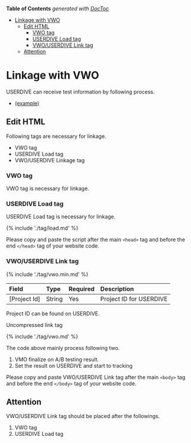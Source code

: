 <!-- START doctoc generated TOC please keep comment here to allow auto update -->
<!-- DON'T EDIT THIS SECTION, INSTEAD RE-RUN doctoc TO UPDATE -->
**Table of Contents**  *generated with [DocToc](https://github.com/thlorenz/doctoc)*

- [Linkage with VWO](#linkage-with-vwo)
  - [Edit HTML](#edit-html)
    - [VWO tag](#vwo-tag)
    - [USERDIVE Load tag](#userdive-load-tag)
    - [VWO/USERDIVE Link tag](#vwouserdive-link-tag)
  - [Attention](#attention)

<!-- END doctoc generated TOC please keep comment here to allow auto update -->

# Linkage with VWO

USERDIVE can receive test information by following process.

- [(example)](https://finder3.userdive.com/examples/integration/vwo/)

## Edit HTML

Following tags are necessary for linkage.

- VWO tag
- USERDIVE Load tag
- VWO/USERDIVE Linkage tag

### VWO tag

VWO tag is necessary for linkage.

### USERDIVE Load tag

USERDIVE Load tag is necessary for linkage.

{% include './tag/load.md' %}

Please copy and paste the script after the main `<head>` tag and before the end `</head>` tag of your website code.

### VWO/USERDIVE Link tag

{% include './tag/vwo.min.md' %}

| Field        | Type   | Required | Description             |
|:-------------|:-------|:---------|:------------------------|
| [Project Id] | String | Yes      | Project ID for USERDIVE |

Project ID can be found on USERDIVE.

Uncompressed link tag

{% include './tag/vwo.md' %}

The code above mainly process following two.

1. VMO finalize on A/B testing result.
2. Set the result on USERDIVE and start to tracking

Please copy and paste VWO/USERDIVE Link tag after the main `<body>` tag and before the end `</body>` tag of your website code.

## Attention

VWO/USERDIVE Link tag should be placed after the followings.

1. VWO tag
2. USERDIVE Load tag
